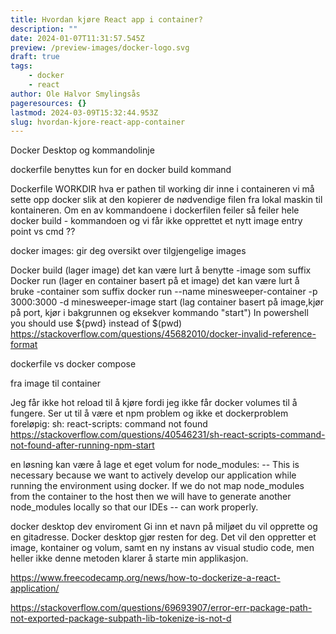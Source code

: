 ```yaml
---
title: Hvordan kjøre React app i container?
description: ""
date: 2024-01-07T11:31:57.545Z
preview: /preview-images/docker-logo.svg
draft: true
tags:
    - docker
    - react
author: Ole Halvor Smylingsås
pageresources: {}
lastmod: 2024-03-09T15:32:44.953Z
slug: hvordan-kjore-react-app-container
---
```


<!--more-->

Docker Desktop og kommandolinje

dockerfile benyttes kun for en docker build kommand

Dockerfile
    WORKDIR hva er pathen til working dir inne i containeren
    vi må sette opp docker slik at den kopierer de nødvendige filen fra lokal maskin til kontaineren.
    Om en av kommandoene i dockerfilen feiler så feiler hele docker build - kommandoen og vi får ikke opprettet et nytt image
    entry point vs cmd ??
    
docker images: gir deg oversikt over tilgjengelige images

Docker build (lager image) det kan være lurt å benytte -image som suffix
Docker run (lager en container basert på et image) det kan være lurt å bruke -container som suffix
docker run --name minesweeper-container -p 3000:3000 -d minesweeper-image start (lag container basert på image,kjør på port, kjør i bakgrunnen og eksekver kommando "start")
In powershell you should use ${pwd} instead of $(pwd)
https://stackoverflow.com/questions/45682010/docker-invalid-reference-format


dockerfile vs docker compose


fra image til container


Jeg får ikke hot reload til å kjøre fordi jeg ikke får docker volumes til å fungere. Ser ut til å være et npm problem og ikke et dockerproblem foreløpig: sh: react-scripts: command not found
https://stackoverflow.com/questions/40546231/sh-react-scripts-command-not-found-after-running-npm-start

en løsning kan være å lage et eget volum for node_modules:
-- This is necessary because we want to actively develop our application while running the environment using docker. If we do not map node_modules from the container to the host then we will have to generate another node_modules locally so that our IDEs -- can work properly.



docker desktop dev enviroment
Gi inn et navn på miljøet du vil opprette og en gitadresse. Docker desktop gjør resten for deg. Det vil den oppretter et image, kontainer og volum, samt en ny instans av visual studio code, men heller ikke denne metoden klarer å starte min applikasjon.




https://www.freecodecamp.org/news/how-to-dockerize-a-react-application/


https://stackoverflow.com/questions/69693907/error-err-package-path-not-exported-package-subpath-lib-tokenize-is-not-d

